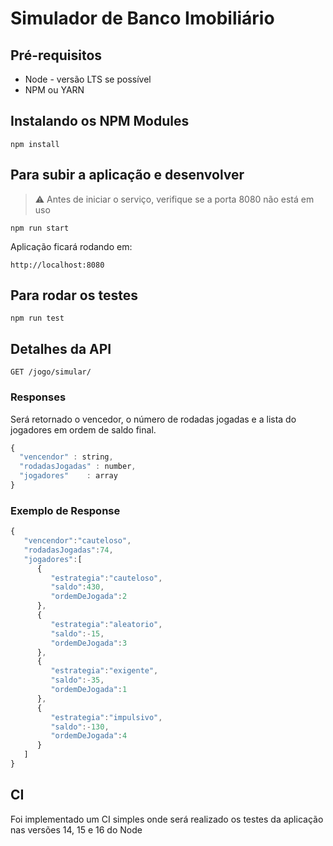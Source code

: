# Simulador de Banco Imobiliário

## Pré-requisitos
- Node - versão LTS se possível
- NPM ou YARN

## Instalando os NPM Modules
```shell
npm install
```

## Para subir a aplicação e desenvolver 
> :warning: Antes de iniciar o serviço, verifique se a porta 8080 não está em uso
```shell
npm run start
```

Aplicação ficará rodando em:

```http://localhost:8080```

## Para rodar os testes
```shell
npm run test
```

## Detalhes da API
```http
GET /jogo/simular/
```

### Responses

Será retornado o vencedor, o número de rodadas jogadas e a lista do jogadores em ordem de saldo final.

```javascript
{
  "vencendor" : string,
  "rodadasJogadas" : number,
  "jogadores"    : array
}
```

### Exemplo de Response

```javascript
{
   "vencendor":"cauteloso",
   "rodadasJogadas":74,
   "jogadores":[
      {
         "estrategia":"cauteloso",
         "saldo":430,
         "ordemDeJogada":2
      },
      {
         "estrategia":"aleatorio",
         "saldo":-15,
         "ordemDeJogada":3
      },
      {
         "estrategia":"exigente",
         "saldo":-35,
         "ordemDeJogada":1
      },
      {
         "estrategia":"impulsivo",
         "saldo":-130,
         "ordemDeJogada":4
      }
   ]
}
```

## CI

Foi implementado um CI simples onde será realizado os testes da aplicação nas versões 14, 15 e 16 do Node
